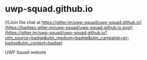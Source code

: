 # uwp-squad.github.io

[![Join the chat at https://gitter.im/uwp-squad/uwp-squad.github.io](https://badges.gitter.im/uwp-squad/uwp-squad.github.io.svg)](https://gitter.im/uwp-squad/uwp-squad.github.io?utm_source=badge&utm_medium=badge&utm_campaign=pr-badge&utm_content=badge)

UWP Squad website
